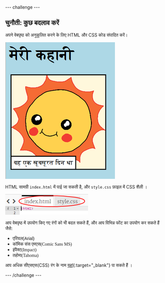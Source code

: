 \--- challenge \---

## चुनौती: कुछ बदलाव करें

अपने वेबपृष्ठ को अनुकूलित करने के लिए HTML और CSS कोड संपादित करें।

![screenshot](images/story-changes.png)

HTML सामग्री `index.html` में पाई जा सकती है, और `style.css` फ़ाइल में CSS शैली ।

![screenshot](images/story-files.png)

आप वेबपृष्ठ में उपयोग किए गए रंगों को भी बदल सकते हैं, और आप विभिन्न फोंट का उपयोग कर सकते हैं जैसे:

+ <span style="font-family: Arial;">एरियल(Arial)</span>
+ <span style="font-family: Comic Sans MS;">कॉमिक संस एमएस(Comic Sans MS)</span>
+ <span style="font-family: Impact;">इंपैक्ट(Impact)</span>
+ <span style="font-family: Tahoma;">तहोमा(Tahoma)</span>

आप अधिक सीएसएस(CSS) रंग के नाम [यहां](http://jumpto.cc/colours){:target="_blank"} पा सकते हैं ।

\--- /challenge \---